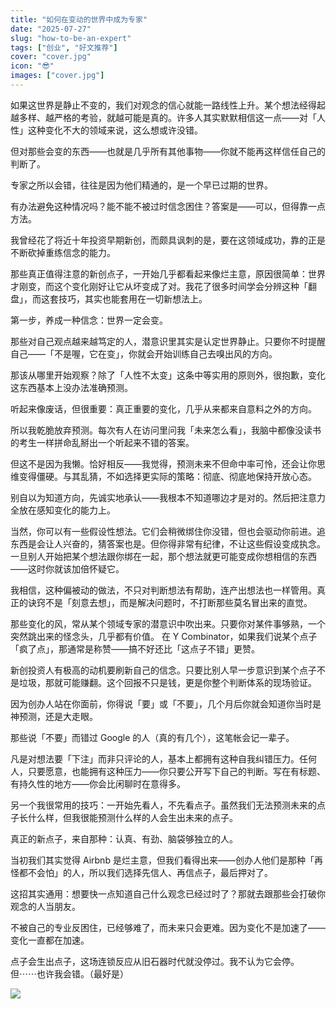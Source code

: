 ```yaml
---
title: "如何在变动的世界中成为专家"
date: "2025-07-27"
slug: "how-to-be-an-expert"
tags: ["创业", "好文推荐"]
cover: "cover.jpg"
icon: "😎"
images: ["cover.jpg"]
---
```

如果这世界是静止不变的，我们对观念的信心就能一路线性上升。某个想法经得起越多样、越严格的考验，就越可能是真的。许多人其实默默相信这一点——对「人性」这种变化不大的领域来说，这么想或许没错。



但对那些会变的东西——也就是几乎所有其他事物——你就不能再这样信任自己的判断了。



专家之所以会错，往往是因为他们精通的，是一个早已过期的世界。



有办法避免这种情况吗？能不能不被过时信念困住？答案是——可以，但得靠一点方法。



我曾经花了将近十年投资早期新创，而颇具讽刺的是，要在这领域成功，靠的正是不断砍掉重练信念的能力。



那些真正值得注意的新创点子，一开始几乎都看起来像烂主意，原因很简单：世界才刚变，而这个变化刚好让它从坏变成了对。我花了很多时间学会分辨这种「翻盘」，而这套技巧，其实也能套用在一切新想法上。



第一步，养成一种信念：世界一定会变。



那些对自己观点越来越笃定的人，潜意识里其实是认定世界静止。只要你不时提醒自己——「不是喔，它在变」，你就会开始训练自己去嗅出风的方向。



那该从哪里开始观察？除了「人性不太变」这条中等实用的原则外，很抱歉，变化这东西基本上没办法准确预测。



听起来像废话，但很重要：真正重要的变化，几乎从来都来自意料之外的方向。



所以我乾脆放弃预测。每次有人在访问里问我「未来怎么看」，我脑中都像没读书的考生一样拼命乱掰出一个听起来不错的答案。



但这不是因为我懒。恰好相反——我觉得，预测未来不但命中率可怜，还会让你思维变得僵硬。与其乱猜，不如选择更实际的策略：彻底、彻底地保持开放心态。



别自以为知道方向，先诚实地承认——我根本不知道哪边才是对的。然后把注意力全放在感知变化的能力上。



当然，你可以有一些假设性想法。它们会稍微绑住你没错，但也会驱动你前进。追东西是会让人兴奋的，猜答案也是。但你得非常有纪律，不让这些假设变成执念。
一旦别人开始把某个想法跟你绑在一起，那个想法就更可能变成你想相信的东西——这时你就该加倍怀疑它。



我相信，这种偏被动的做法，不只对判断想法有帮助，连产出想法也一样管用。真正的诀窍不是「刻意去想」，而是解决问题时，不打断那些莫名冒出来的直觉。



那些变化的风，常从某个领域专家的潜意识中吹出来。只要你对某件事够熟，一个突然跳出来的怪念头，几乎都有价值。
在 Y Combinator，如果我们说某个点子「疯了点」，那通常是称赞——搞不好还比「这点子不错」更赞。



新创投资人有极高的动机要刷新自己的信念。只要比别人早一步意识到某个点子不是垃圾，那就可能赚翻。这个回报不只是钱，更是你整个判断体系的现场验证。



因为创办人站在你面前，你得说「要」或「不要」，几个月后你就会知道你当时是神预测，还是大走眼。



那些说「不要」而错过 Google 的人（真的有几个），这笔帐会记一辈子。



凡是对想法要「下注」而非只评论的人，基本上都拥有这种自我纠错压力。任何人，只要愿意，也能拥有这种压力——你只要公开写下自己的判断。写在有标题、有持久性的地方——你会比闲聊时在意得多。



另一个我很常用的技巧：一开始先看人，不先看点子。虽然我们无法预测未来的点子长什么样，但我很能预测什么样的人会生出未来的点子。



真正的新点子，来自那种：认真、有劲、脑袋够独立的人。



当初我们其实觉得 Airbnb 是烂主意，但我们看得出来——创办人他们是那种「再怪都不会怕」的人，所以我们选择先信人、再信点子，最后押对了。



这招其实通用：想要快一点知道自己什么观念已经过时了？那就去跟那些会打破你观念的人当朋友。



不被自己的专业反困住，已经够难了，而未来只会更难。因为变化不是加速了——变化一直都在加速。



点子会生出点子，这场连锁反应从旧石器时代就没停过。我不认为它会停。
但⋯⋯也许我会错。（最好是）




![](https://prod-files-secure.s3.us-west-2.amazonaws.com/112d0858-5090-4d34-a606-b75eb8d65fd2/46476355-9cf3-4e99-9b7a-3531bc426380/1000202064.png?X-Amz-Algorithm=AWS4-HMAC-SHA256&X-Amz-Content-Sha256=UNSIGNED-PAYLOAD&X-Amz-Credential=ASIAZI2LB466WYZ33EU5%2F20250930%2Fus-west-2%2Fs3%2Faws4_request&X-Amz-Date=20250930T073030Z&X-Amz-Expires=3600&X-Amz-Security-Token=IQoJb3JpZ2luX2VjEF8aCXVzLXdlc3QtMiJHMEUCIQDyaAuy5%2Fcu2LrqdEUOy%2FBhapv25Vh%2Bxehzz3QpLBPukQIgN0NUg%2BDbYWYOGs8qWbtlBvB7S2wDZYcmdjjdxLg3Zl8qiAQI6P%2F%2F%2F%2F%2F%2F%2F%2F%2F%2FARAAGgw2Mzc0MjMxODM4MDUiDEN2PON9jWONYrRv7SrcA3Wf22wPQCGPWc0kF5J%2BIN1QnqmPR1gbgBd7ip52DIXKTd3WToG1EbBrMpAbU6lJ1DkOgYvlsBv2rytUzi8zL7SNntBFIaGyhaUq8jWfc%2BiZAz%2FHgz8o7rG3uEKjpdqNwSVZnngI09YxFmOpsP0pOxjcHZ%2BdsDcUtHeak%2BsUUrI1j1GLkgytbinQZW9vCfnCqf2hK1TtzCoidVDc6hMtRknYA9kZ%2Fh4XK803%2B%2B2Ycjh6x0%2Fz8KjPRIsoKbvuOFSDbITEKDmBRxSP9PI8CcNcZzmKu32%2Fh%2BsBcgeOr5jsAzFHPTRy%2BUz%2Ff5%2FE%2B5RRq%2BxzJ%2FSDw0eLyGR4OeGg13NpSd4Oh0AlSAL5Bc9UgoCdSdFhsj%2BQyyR2gQg8sO%2FWAboPGMTiuHCTjMOqiKWNm%2FGapE%2ByN%2FHwt8D9%2BB3Z%2B9jrTlyfeCwOQ%2BLmoN0LSOx6apQj4pks9xNSwK%2F4oeKkHPZ%2B2pE%2F0ruKthZBUvMU23Wj7mgAJuCDEHfVxxajEsXsJ6yE0JtiS218iXDImmDPc7BqGoW%2B92sraLS8tozownDEFregTW9e4u2iZyzTpfyFHU5NnCd6t7wU%2BEpHVwRK7W%2B5ktca2LWg1iDzfoa9Iv1WTdUg6%2FgPHKX93XDsg%2BIfMLSG7sYGOqUBOElUxOricKucu9NAjh0hVhj7SgOjDbVFQ3uKrlQW6olyaHktVFkxj7EpW4EP1uH0gblpat%2BcV%2BHB7ivMgk6ANbRGm68qACGAVcV0xz7serhSbJPqGt7JKLsw6ZaEQSPT2ZAfYLC66bssvQURCV0j1skPzG%2BPr3OLPpD3BToL2YW%2Fhb5wx4J7iHQ8ikHAYn6e6LB01cPnwtsuSAOQPAG9ubwMd1qh&X-Amz-Signature=b98da4bbb5a0d90c0783794c6765a8d89aef43dbac4eb24ca695b172581faa00&X-Amz-SignedHeaders=host&x-amz-checksum-mode=ENABLED&x-id=GetObject)

